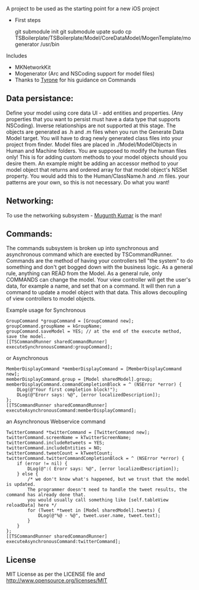 A project to be used as the starting point for a new iOS project

* First steps

    git submodule init
    git submodule upate
    sudo cp TSBoilerplate/TSBoilerplate/Model/CoreDataModel/MogenTemplate/mogenerator /usr/bin

>
Includes 
* MKNetworkKit	
* Mogenerator (Arc and NSCoding support for model files)
* Thanks to [Tyrone](https://github.com/tyrone-sudeium) for his guidance on Commands

## Data persistance:
Define your model using core data UI - add entities and properties. (Any properties that you want to persist must have a data type that supports NSCoding).
Inverse relationships are not supported at this stage.
The objects are generated as .h and .m files when you run the Generate Data Model target. 
You will have to drag newly generated class files into your project from finder. Model files are placed in ./Model/ModelObjects in Human and Machine folders. 
You are supposed to modify the human files only! This is for adding custom methods to your model objects should you desire them.
An example might be adding an accessor method to your model object that returns and ordered array for that model object's NSSet property. You would add this to the Human/ClassName.h and .m files. your patterns are your own, so this is not necessary. Do what you want!

## Networking: 
To use the networking subsystem - [Mugunth Kumar](https://github.com/MugunthKumar/MKNetworkKit) is the man! 

## Commands:
The commands subsystem is broken up into synchronous and asynchronous command which are exected by TSCommandRunner.
Commands are the method of having your controllers tell "the system" to do something and don't get bogged down with the business logic. As a general rule, anything can READ from the Model. As a general rule, only COMMANDS can change the model. 
Your view controller will get the user's data, for example a name, and set that on a command. It will then run a command to update a model object with that data. This allows decoupling of view controllers to model objects.

Example usage for Synchronous

    GroupCommand *groupCommand = [GroupCommand new];
    groupCommand.groupName = kGroupName;
    groupCommand.saveModel = YES; // at the end of the execute method, save the model.
    [[TSCommandRunner sharedCommandRunner] executeSynchronousCommand:groupCommand];

or Asynchronous

    MemberDisplayCommand *memberDisplayCommand = [MemberDisplayCommand new];
    memberDisplayCommand.group = [Model sharedModel].group;
    memberDisplayCommand.commandCompletionBlock = ^ (NSError *error) {
        DLog(@"Your first completion block!");
        DLog(@"Erorr says: %@", [error localizedDescription]);
    };
    [[TSCommandRunner sharedCommandRunner] executeAsynchronousCommand:memberDisplayCommand];

an Asynchronous Webservice command

    TwitterCommand *twitterCommand = [TwitterCommand new];
    twitterCommand.screenName = kTwitterScreenName;
    twitterCommand.includeRetweets = YES;
    twitterCommand.includeEntities = NO;
    twitterCommand.tweetCount = kTweetCount;
    twitterCommand.twitterCommandCompletionBlock = ^ (NSError *error) {
        if (error != nil) {
            DLog(@":( Erorr says: %@", [error localizedDescription]);
        } else {
            /* we don't know what's happened, but we trust that the model is updated. 
            The programmer doesn't need to handle the tweet results, the command has already done that.
            you would usually call something like [self.tableView reloadData] here */
            for (Tweet *tweet in [Model sharedModel].tweets) {
                DLog(@"%@ - %@", tweet.user.name, tweet.text);
            }
        }
    };
    [[TSCommandRunner sharedCommandRunner] executeAsynchronousCommand:twitterCommand];

## License
MIT License as per the LICENSE file and http://www.opensource.org/licenses/MIT